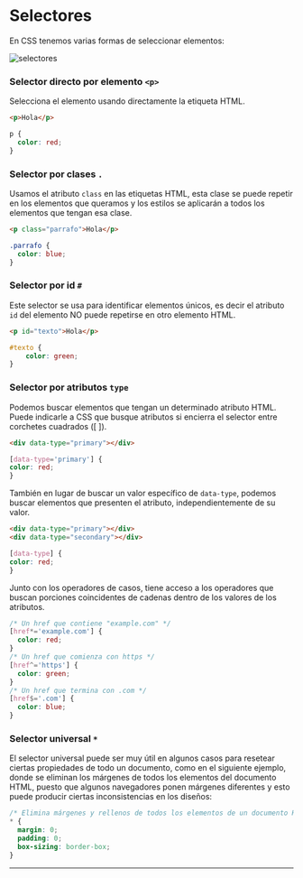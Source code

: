 # Selectores

En CSS tenemos varias formas de seleccionar elementos:

![selectores](https://lenguajecss.com/css/selectores/atributos/sintaxis-atributos.png)

### Selector directo por elemento `<p>`

Selecciona el elemento usando directamente la etiqueta HTML.

```html
<p>Hola</p>
```

```css
p {
  color: red;
}
```

### Selector por clases `.`

Usamos el atributo `class` en las etiquetas HTML, esta clase se puede repetir en los elementos que queramos y los estilos se aplicarán a todos los elementos que tengan esa clase.

```html
<p class="parrafo">Hola</p>
```

```css
.parrafo {
  color: blue;
}
```

### Selector por id `#`

Este selector se usa para identificar elementos únicos, es decir el atributo `id` del elemento NO puede repetirse en otro elemento HTML.

```html
<p id="texto">Hola</p>
```

```css
#texto {
    color: green;
}
```

### Selector por atributos `type`

Podemos buscar elementos que tengan un determinado atributo HTML. Puede indicarle a CSS que busque atributos si encierra el selector entre corchetes cuadrados ([ ]).

```html
<div data-type="primary"></div>
```

```css
[data-type='primary'] {
color: red;
}
```

También en lugar de buscar un valor específico de `data-type`, podemos buscar elementos que presenten el atributo, independientemente de su valor.

```html
<div data-type="primary"></div>
<div data-type="secondary"></div>
```

```css
[data-type] {
color: red;
}
```

Junto con los operadores de casos, tiene acceso a los operadores que buscan porciones coincidentes de cadenas dentro de los valores de los atributos.

```css
/* Un href que contiene "example.com" */
[href*='example.com'] {
  color: red;
}
/* Un href que comienza con https */
[href^='https'] {
  color: green;
}
/* Un href que termina con .com */
[href$='.com'] {
  color: blue;
}
```

### Selector universal `*`

El selector universal puede ser muy útil en algunos casos para resetear ciertas propiedades de todo un documento, como en el siguiente ejemplo, donde se eliminan los márgenes de todos los elementos del documento HTML, puesto que algunos navegadores ponen márgenes diferentes y esto puede producir ciertas inconsistencias en los diseños:

```css
/* Elimina márgenes y rellenos de todos los elementos de un documento HTML */
* {
  margin: 0;
  padding: 0;
  box-sizing: border-box;
}
```

---
